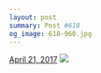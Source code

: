 ```yaml
---
layout: post
summary: Post #618
og_image: 618-960.jpg
---
```


<p>
  <time><a href="/618">April 21, 2017</a></time>
  <a href="/618"><img src="{{ site.assets_url }}/618-480.jpg" srcset="{{ site.assets_url }}/618-240.jpg 240w, {{ site.assets_url }}/618-480.jpg 480w, {{ site.assets_url }}/618-720.jpg 720w, {{ site.assets_url }}/618-960.jpg 960w" sizes="(min-width: 700px) 50vw, calc(100vw - 2rem)" /></a>
</p>
